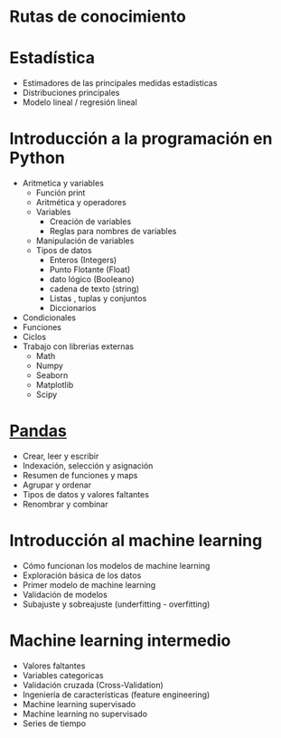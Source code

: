 # **Rutas de conocimiento**

# **Estadística**
- Estimadores de las principales medidas estadísticas
- Distribuciones principales
- Modelo lineal / regresión lineal

# **Introducción a la programación en Python**
- Aritmetica y variables 
    - Función print
    - Aritmética y operadores
    - Variables
        - Creación de variables
        - Reglas para nombres de variables
    - Manipulación de variables
    - Tipos de datos
        - Enteros (Integers)
        - Punto Flotante (Float)
        - dato lógico (Booleano)
        - cadena de texto (string)
        - Listas , tuplas y conjuntos
        - Diccionarios
- Condicionales
- Funciones
- Ciclos
- Trabajo con librerias externas
    - Math	
    - Numpy
    - Seaborn
    - Matplotlib
    - Scipy

    
# [**Pandas**](./Pandas.md)
- Crear, leer y escribir
- Indexación, selección y asignación
- Resumen de funciones y maps
- Agrupar y ordenar
- Tipos de datos y valores faltantes
- Renombrar y combinar

# **Introducción al machine learning**
- Cómo funcionan los modelos de machine learning
- Exploración básica de los datos
- Primer modelo de machine learning
- Validación de modelos
- Subajuste y sobreajuste (underfitting - overfitting)

# **Machine learning intermedio**
- Valores faltantes
- Variables categoricas
- Validación cruzada (Cross-Validation)
- Ingeniería de características (feature engineering)
- Machine learning supervisado
- Machine learning no supervisado
- Series de tiempo
